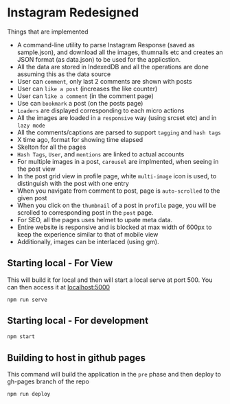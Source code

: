 # Instagram Redesigned

Things that are implemented

- A command-line utility to parse Instagram Response (saved as sample.json), and download all the images, thumnails etc and creates an JSON format (as data.json) to be used for the applicstion.
- All the data are stored in IndexedDB and all the operations are done assuming this as the data source
- User can `comment`, only last 2 comments are shown with posts
- User can `like a post` (increases the like counter)
- User can `like a comment` (in the comment page)
- Use can `bookmark` a post (on the posts page)
- `Loaders` are displayed corresponding to each micro actions
- All the images are loaded in a `responsive` way (using srcset etc) and in `lazy mode`
- All the comments/captions are parsed to support `tagging` and `hash tags`
- X time ago, format for showing time elapsed
- Skelton for all the pages
- `Hash Tags`, `User`, and `mentions` are linked to actual accounts
- For multiple images in a post, `carousel` are implmented, when seeing in the post view
- In the post grid view in profile page, white `multi-image` icon is used, to distinguish with the post with one entry
- When you navigate from comment to post, page is `auto-scrolled` to the given post
- When you click on the `thumbnail` of a post in `profile` page, you will be scrolled to corresponding post in the `post` page.
- For SEO, all the pages uses helmet to upate meta data.
- Entire website is responsive and is blocked at max width of 600px to keep the experience similar to that of mobile view
- Additionally, images can be interlaced (using gm).

## Starting local - For View

This will build it for local and then will start a local serve at port 500.
You can then access it at [localhost:5000](http://localhost:5000)

```shell
npm run serve
```

## Starting local - For development

```bash
npm start
```

## Building to host in github pages

This command will build the application in the `pre` phase and then deploy to gh-pages branch of the repo

```bash
npm run deploy
```
